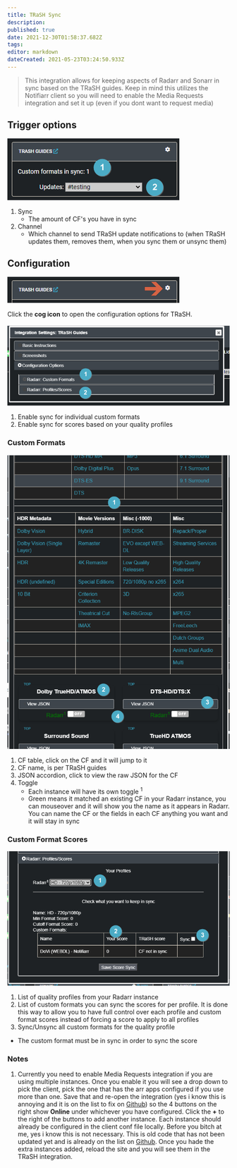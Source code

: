 ```yaml
---
title: TRaSH Sync
description: 
published: true
date: 2021-12-30T01:58:37.682Z
tags: 
editor: markdown
dateCreated: 2021-05-23T03:24:50.933Z
---
```


> This integration allows for keeping aspects of Radarr and Sonarr in sync based on the TRaSH guides. Keep in mind this utilizes the Notifiarr client so you will need to enable the Media Requests integration and set it up (even if you dont want to request media)

## Trigger options

![trigger-channels.png](/trash/trigger-channels.png)

1. Sync
    - The amount of CF's you have in sync
1. Channel
    - Which channel to send TRaSH update notifications to (when TRaSH updates them, removes them, when you sync them or unsync them)


## Configuration

![open-configuration.png](/trash/open-configuration.png)

Click the **cog icon** to open the configuration options for TRaSH.

![configuration-2.png](/trash/configuration-2.png)

1. Enable sync for individual custom formats
1. Enable sync for scores based on your quality profiles

### Custom Formats

![configuration.png](/trash/configuration.png)

1. CF table, click on the CF and it will jump to it
1. CF name, is per TRaSH guides
1. JSON accordion, click to view the raw JSON for the CF
1. Toggle
	- Each instance will have its own toggle <sup>1</sup>
	- Green means it matched an existing CF in your Radarr instance, you can mouseover and it will show you the name as it appears in Radarr. You can name the CF or the fields in each CF anything you want and it will stay in sync

### Custom Format Scores

![configuration.png-3](/trash/configuration-3.png)

1. List of quality profiles from your Radarr instance
1. List of custom formats you can sync the scores for per profile. It is done this way to allow you to have full control over each profile and custom format scores instead of forcing a score to apply to all profiles
1. Sync/Unsync all custom formats for the quality profile
- The custom format must be in sync in order to sync the score

### Notes

1. Currently you need to enable Media Requests integration if you are using multiple instances. Once you enable it you will see a drop down to pick the client, pick the one that has the arr apps configured if you use more than one. Save that and re-open the integration (yes i know this is annoying and it is on the list to fix on [Github](https://github.com/Notifiarr/website/issues/79)) so the 4 buttons on the right show **Online** under whichever you have configured. Click the **+** to the right of the buttons to add another instance. Each instance should already be configured in the client conf file locally. Before you bitch at me, yes i know this is not necessary. This is old code that has not been updated yet and is already on the list on [Github](https://github.com/Notifiarr/website/issues/72). Once you hade the extra instances added, reload the site and you will see them in the TRaSH integration.